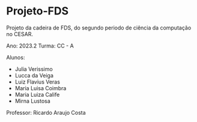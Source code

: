 # Projeto-FDS
Projeto da cadeira de FDS, do segundo periodo de ciência da computação no CESAR.

Ano: 2023.2
Turma: CC - A

Alunos:
- Julia Verissimo
- Lucca da Veiga
- Luiz Flavius Veras
- Maria Luisa Coimbra
- Maria Luiza Calife
- Mirna Lustosa
  
Professor: Ricardo Araujo Costa
